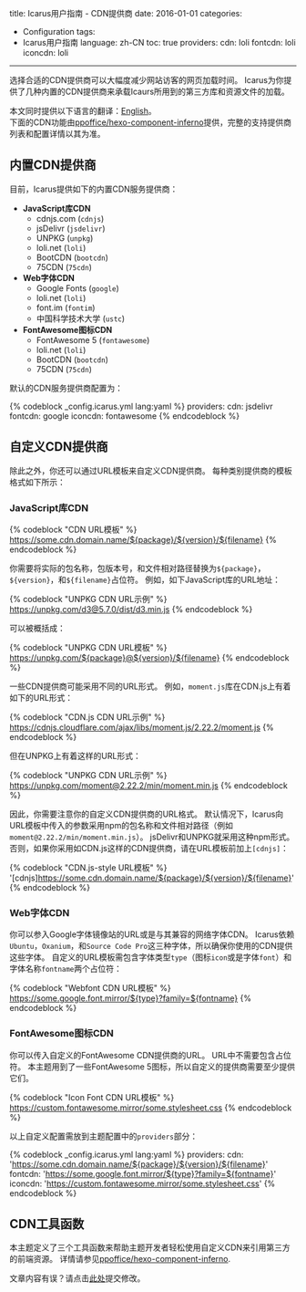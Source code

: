 title: Icarus用户指南 - CDN提供商
date: 2016-01-01
categories:
- Configuration
tags:
- Icarus用户指南
language: zh-CN
toc: true
providers:
    cdn: loli
    fontcdn: loli
    iconcdn: loli
---

选择合适的CDN提供商可以大幅度减少网站访客的网页加载时间。
Icarus为你提供了几种内置的CDN提供商来承载Icaurs所用到的第三方库和资源文件的加载。

<article class="message message-immersive is-primary">
<div class="message-body">
<i class="fas fa-globe-americas mr-2"></i>本文同时提供以下语言的翻译：<a href="{% post_path en/CDN-Providers %}">English</a>。
</div>
</article>

<!-- more -->

<article class="message message-immersive is-primary">
<div class="message-body">
<i class="fas fa-info-circle mr-2"></i>下面的CDN功能由<a href="https://github.com/ppoffice/hexo-component-inferno">ppoffice/hexo-component-inferno</a>提供，完整的支持提供商列表和配置详情以其为准。
</div>
</article>

## 内置CDN提供商

目前，Icarus提供如下的内置CDN服务提供商：

- **JavaScript库CDN**
    - cdnjs.com (`cdnjs`)
    - jsDelivr (`jsdelivr`)
    - UNPKG (`unpkg`)
    - loli.net (`loli`)
    - BootCDN (`bootcdn`)
    - 75CDN (`75cdn`)
- **Web字体CDN**
    - Google Fonts (`google`)
    - loli.net (`loli`)
    - font.im (`fontim`)
    - 中国科学技术大学 (`ustc`)
- **FontAwesome图标CDN**
    - FontAwesome 5 (`fontawesome`)
    - loli.net (`loli`)
    - BootCDN (`bootcdn`)
    - 75CDN (`75cdn`)

默认的CDN服务提供商配置为：

{% codeblock _config.icarus.yml lang:yaml %}
providers:
    cdn: jsdelivr
    fontcdn: google
    iconcdn: fontawesome
{% endcodeblock %}

## 自定义CDN提供商

除此之外，你还可以通过URL模板来自定义CDN提供商。
每种类别提供商的模板格式如下所示：

### JavaScript库CDN

{% codeblock "CDN URL模板" %}
https://some.cdn.domain.name/${package}/${version}/${filename}
{% endcodeblock %}

你需要将实际的包名称，包版本号，和文件相对路径替换为`${package}`， `${version}`，和`${filename}`占位符。
例如，如下JavaScript库的URL地址：

{% codeblock "UNPKG CDN URL示例" %}
https://unpkg.com/d3@5.7.0/dist/d3.min.js
{% endcodeblock %}

可以被概括成：

{% codeblock "UNPKG CDN URL模板" %}
https://unpkg.com/${package}@${version}/${filename}
{% endcodeblock %}

一些CDN提供商可能采用不同的URL形式。
例如，`moment.js`库在CDN.js上有着如下的URL形式：

{% codeblock "CDN.js CDN URL示例" %}
https://cdnjs.cloudflare.com/ajax/libs/moment.js/2.22.2/moment.js
{% endcodeblock %}

但在UNPKG上有着这样的URL形式：

{% codeblock "UNPKG CDN URL示例" %}
https://unpkg.com/moment@2.22.2/min/moment.min.js
{% endcodeblock %}

因此，你需要注意你的自定义CDN提供商的URL格式。
默认情况下，Icarus向URL模板中传入的参数采用npm的包名称和文件相对路径（例如`moment@2.22.2/min/moment.min.js`）。
jsDelivr和UNPKG就采用这种npm形式。
否则，如果你采用如CDN.js这样的CDN提供商，请在URL模板前加上`[cdnjs]`：

{% codeblock "CDN.js-style URL模板" %}
'[cdnjs]https://some.cdn.domain.name/${package}/${version}/${filename}'
{% endcodeblock %}

### Web字体CDN

你可以参入Google字体镜像站的URL或是与其兼容的网络字体CDN。
Icarus依赖`Ubuntu`，`Oxanium`，和`Source Code Pro`这三种字体，所以确保你使用的CDN提供这些字体。
自定义的URL模板需包含字体类型`type`（图标`icon`或是字体`font`）和字体名称`fontname`两个占位符：

{% codeblock "Webfont CDN URL模板" %}
https://some.google.font.mirror/${type}?family=${fontname}
{% endcodeblock %}

### FontAwesome图标CDN

你可以传入自定义的FontAwesome CDN提供商的URL。
URL中不需要包含占位符。
本主题用到了一些FontAwesome 5图标，所以自定义的提供商需要至少提供它们。

{% codeblock "Icon Font CDN URL模板" %}
https://custom.fontawesome.mirror/some.stylesheet.css
{% endcodeblock %}

以上自定义配置需放到主题配置中的`providers`部分：

{% codeblock _config.icarus.yml lang:yaml %}
providers:
    cdn: 'https://some.cdn.domain.name/${package}/${version}/${filename}'
    fontcdn: 'https://some.google.font.mirror/${type}?family=${fontname}'
    iconcdn: 'https://custom.fontawesome.mirror/some.stylesheet.css'
{% endcodeblock %}

## CDN工具函数

本主题定义了三个工具函数来帮助主题开发者轻松使用自定义CDN来引用第三方的前端资源。
详情请参见[ppoffice/hexo-component-inferno](https://github.com/ppoffice/hexo-component-inferno/blob/0.2.3/src/hexo/helper/cdn.js).


<article class="message message-immersive is-warning">
<div class="message-body">
<i class="fas fa-question-circle mr-2"></i>文章内容有误？请点击<a href="https://github.com/ppoffice/hexo-theme-icarus/edit/site/source/_posts/zh-CN/CDN-Providers.md">此处</a>提交修改。
</div>
</article>

